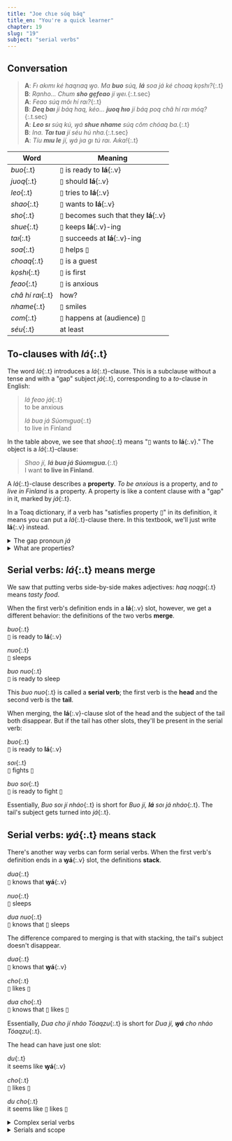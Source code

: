 ```yaml
---
title: "Joe chıe súq báq"
title_en: "You're a quick learner"
chapter: 19
slug: "19"
subject: "serial verbs"
---
```


## Conversation

> **A**: _Fı akımı ké haqrıaq ꝡo. Ma **buo** súq, **lá** soa já ké choaq kọshı?_{:.t}<br>
> **B**: _Rạnho… Chum **sho gẹfeao** jí ꝡeı._{:.t.sec}<br>
> **A**: _Feao súq môı hí raı?_{:.t}<br>
> **B**: _**Deq baı** jí báq haq, kéo… **juoq hıo** jí báq poq châ hí raı móq?_{:.t.sec}<br>
> **A**: _**Leo sı** súq kú, ꝡá **shue nhame** súq côm chóaq ba._{:.t}<br>
> **B**: _Ina. **Taı tua** jí séu hú nha._{:.t.sec}<br>
> **A**: _Tíu **mıu le** jí, ꝡá jıa gı tú raı. Aıka!_{:.t}<br>

<div class="side-by-side" markdown="1">

| Word | Meaning |
| --- | --- |
| _buo_{:.t} | ▯ is ready to **lá**{:.v} |
| _juoq_{:.t} | ▯ should **lá**{:.v} |
| _leo_{:.t} | ▯ tries to **lá**{:.v} |
| _shao_{:.t} | ▯ wants to **lá**{:.v} |
| _sho_{:.t} | ▯ becomes such that they **lá**{:.v} |
| _shue_{:.t} | ▯ keeps **lá**{:.v}-ing |
| _taı_{:.t} | ▯ succeeds at **lá**{:.v}-ing |
| _soa_{:.t} | ▯ helps ▯ |
| _choaq_{:.t} | ▯ is a guest |
| _kọshı_{:.t} | ▯ is first |
| _feao_{:.t} | ▯ is anxious |
| _châ hí raı_{:.t} | how? |
| _nhame_{:.t} | ▯ smiles |
| _com_{:.t} | ▯ happens at (audience) ▯ |
| _séu_{:.t} | at least |

</div>

## To-clauses with _lá_{:.t}

The word _lá_{:.t} introduces a _lá_{:.t}-clause. This is a subclause without a tense and with a "gap" subject _já_{:.t}, corresponding to a _to_-clause in English:

> _lá feao já_{:.t}<br>
> to be anxious
>
> _lá bua já Súomıgua_{:.t}<br>
> to live in Finland

In the table above, we see that _shao_{:.t} means "▯ wants to **lá**{:.v}." The object is a _lá_{:.t}-clause:

> _Shao jí, **lá bua já Súomıgua.**_{:.t}<br>
> I want **to live in Finland**.

A _lá_{:.t}-clause describes a **property**. _To be anxious_ is a property, and _to live in Finland_ is a property. A property is like a content clause with a "gap" in it, marked by _já_{:.t}.

In a Toaq dictionary, if a verb has "satisfies property ▯" in its definition, it means you can put a _lá_{:.t}-clause there. In this textbook, we'll just write **lá**{:.v} instead.

<details class="aside grammar" markdown="1">
<summary>The gap pronoun <i class="t">já</i></summary>

The pronoun _já_{:.t} doesn't have an English equivalent. In English, there's just a gap between _to_ and the verb where _já_{:.t} would go. But in Toaq, _já_{:.t} being an actual word means it doesn't have to be the subject of the _lá_{:.t}-clause. It can go somewhere else:

> _lá maı sá poq já_{:.t}<br>
> to be loved by someone
>
> _Shao nháo, lá maı sá poq já._{:.t}<br>
> She wants to be loved by someone.

It can even be a prepositional object.

> _lá marao súq gâq já_{:.t}<br>
> to be danced with by you<br>

</details>

<details class="aside semantics" markdown="1">
<summary>What are properties?</summary>

A property is a function from entities to statements. When we define _P_(_x_) as the statement _x lives in Finland_, then _P_ is a property, and _P_(_Mary_) is the statement _Mary lives in Finland_.

In semantics, we often use a notation from **lambda calculus** to describe a property without giving it a name. In this notation, our _P_ would be written as _λx. x lives in Finland_.

Toaq's grammar for _lá_{:.t}-clauses is a bit similar to this notation: we can think of _lá_{:.t} as meaning _λj._ and _já_{:.t} as a reference to this variable _j_.

<!--The _λx._ means we are introducing a function over a variable _x_, and what follows is the "body" of the function — some statement that may refer to the now-bound variable _x_.

The choice of variable (here _x_) is arbitrary: _λb. b lives in Finland_ is another way to write _P_.-->

The simplest Toaq verb that relates an entity to a property is _ıq_{:.t}, which means "▯ satisfies property ▯." Symbolically, _ıq a P_{:.t} means _P_(_a_).

> _lá bua já Súomıgua_{:.t}<br>
> <i>λx</i>. _x_ lives in Finland
>
> _Iq Méarı, lá bua já Súomıgua._{:.t}<br>
> (<i>λx</i>. _x_ lives in Finland)(Mary)
>
> _Bua Méarı Súomıgua._{:.t}<br>
> Mary lives in Finland.

</details>

## Serial verbs: _lá_{:.t} means merge

We saw that putting verbs side-by-side makes adjectives: _haq noqgı_{:.t} means _tasty food_.

When the first verb's definition ends in a **lá**{:.v} slot, however, we get a different behavior: the definitions of the two verbs **merge**.

<div class="serial-combine" markdown="1">

<div class="serial-part" markdown="1">

_buo_{:.t}<br>▯ is ready to **lá**{:.v}

</div>

<div class="serial-part" markdown="1">

_nuo_{:.t}<br>
▯ sleeps

</div>

</div>

<div class="serial-result" markdown="1">

_buo nuo_{:.t}<br>
▯ is ready to sleep

</div>

This _buo nuo_{:.t} is called a **serial verb**; the first verb is the **head** and the second verb is the **tail**.

When merging, the **lá**{:.v}-clause slot of the head and the subject of the tail both disappear. But if the tail has other slots, they'll be present in the serial verb:

<div class="serial-combine" markdown="1">

<div class="serial-part" markdown="1">

_buo_{:.t}<br>▯ is ready to **lá**{:.v}

</div>

<div class="serial-part" markdown="1">

_soı_{:.t}<br>
▯ fights ▯

</div>

</div>

<div class="serial-result" markdown="1">

_buo soı_{:.t}<br>
▯ is ready to fight ▯

</div>

Essentially, _Buo soı jí nháo_{:.t} is short for _Buo jí, **lá** soı <i>já</i> nháo_{:.t}. The tail's subject gets turned into _já_{:.t}.

## Serial verbs: _ꝡá_{:.t} means stack

There's another way verbs can form serial verbs. When the first verb's definition ends in a **ꝡá**{:.v} slot, the definitions **stack**.

<div class="serial-combine" markdown="1">

<div class="serial-part" markdown="1">

_dua_{:.t}<br>▯ knows that **ꝡá**{:.v}

</div>

<div class="serial-part" markdown="1">

_nuo_{:.t}<br>
▯ sleeps

</div>

</div>

<div class="serial-result" markdown="1">

_dua nuo_{:.t}<br>
▯ knows that ▯ sleeps

</div>

The difference compared to merging is that with stacking, the tail's subject doesn't disappear.

<div class="serial-combine" markdown="1">

<div class="serial-part" markdown="1">

_dua_{:.t}<br>▯ knows that **ꝡá**{:.v}

</div>

<div class="serial-part" markdown="1">

_cho_{:.t}<br>
▯ likes ▯

</div>

</div>

<div class="serial-result" markdown="1">

_dua cho_{:.t}<br>
▯ knows that ▯ likes ▯

</div>

Essentially, _Dua cho jí nháo Tóaqzu_{:.t} is short for _Dua jí, **ꝡá** cho nháo Tóaqzu_{:.t}.

The head can have just one slot:

<div class="serial-combine" markdown="1">

<div class="serial-part" markdown="1">

_du_{:.t}<br>it seems like **ꝡá**{:.v}

</div>

<div class="serial-part" markdown="1">

_cho_{:.t}<br>
▯ likes ▯

</div>

</div>

<div class="serial-result" markdown="1">

_du cho_{:.t}<br>
it seems like ▯ likes ▯

</div>

<details class="aside grammar" markdown="1">
<summary>Complex serial verbs</summary>

The tail of a serial verb can itself be a serial verb. This means that three or more verbs can form one big serial verb, merging from right to left:

> _leo baı_{:.t}<br>
> ▯ tries to make ▯

> _shao (leo baı)_{:.t}<br>
> ▯ wants to try to make ▯

> _sho (shao (leo baı))_{:.t}<br>
> ▯ starts to want to try to make ▯

In lesson 8, we saw that a verb can be followed by adjectives. The whole truth is that a _serial verb_ can be followed by _serial adjectives_. Thus, we can replace every verb in

> _sá gıaqche <span class="sec">zaomıa bomıa</span>_{:.t}<br>
> some musician (who is) famous (and) wealthy<br>
> some wealthy, famous musician

with a serial verb, resulting in:

> _sá **leo gıaqche**{:.subs} <span class="sec">**shao zaomıa**{:.subs} **shao bomıa**{:.subs}</span>_{:.t}<br>
> some tries-to-be-musician (who is) wants-to-be-famous (and) wants-to-be-wealthy

Each "simple" verb, _without_ a trailing **lá**{:.v} or **ꝡá**{:.v} slot in its definition, marks the end of one of these little sub-serials, as it can't act as a head to serialize with the next verb.

</details>

<details class="aside grammar" markdown="1">
<summary>Serials and scope</summary>

There is a subtle but important difference between these sentences:

> <center><div class="scope t"><span class="sb"><i>Ꝡa</i></span> shao jí, <div class="scope t s2"><span class="sb"><i>lá</i></span> geq já&nbsp;<b>sía raı</b></div> da.</div></center>
>
> <center><div class="scope t"><span class="sb"><i>Ꝡa</i></span> shao geq jí <b>sía raı</b> da.</div></center>

The first sentence means "I want to be such that there is nobody that I meet" (I want to be alone). The scope of _sía_{:.t} is limited by the _lá_{:.t}-clause.

But the second sentence means "There is nobody that I want to meet." When we use a serial verb, there's no inner scope island, and _sía_{:.t} scopes over the whole sentence.

A similar pitfall is adverbs: in a clause with a serial verb, the adverb applies to the whole serial.

> <center><div class="scope t"><span class="sb"><i>Ꝡa</i></span> tua jí, <div class="scope t s2"><span class="sb"><i>ꝡá</i></span> jaı nháo&nbsp;<b>nhâme</b></div> da.</div></center>
>
> <center><div class="scope t"><span class="sb"><i>Ꝡa</i></span> tua jaı jí nháo <b>nhâme</b> da.</div></center>

In the first sentence, I cause that "she is happy, smilingly" (so she smiles). But in the second sentence, _nhâme_{:.t} applies to _tua jaı_{:.t} and therefore to the subject _jí_{:.t}: my cheering-her-up happens with me smiling.

</details>
